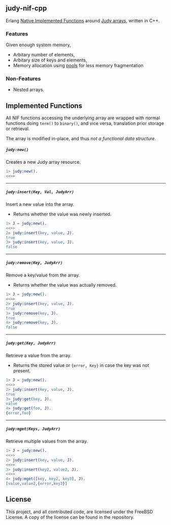 ## judy-nif-cpp

Erlang [Native Implemented Functions](http://www.erlang.org/doc/tutorial/nif.html) around [Judy arrays](http://judy.sourceforge.net/), written in C++.

### Features
Given enough system memory,
- Arbitary number of elements,
- Arbitary size of keys and elements,
- Memory allocation using [pools](http://www.boost.org/libs/pool) for less memory fragmentation

### Non-Features
- Nested arrays.

## Implemented Functions
All NIF functions accessing the underlying array are wrapped with normal functions doing `term()` to `binary()`, and vice versa, translation prior storage or retrieval.

The array is modified in-place, and thus _not a functional data structure_.
<br>


##### `judy:new()`
Creates a new Judy array resource.
```erlang
1> judy:new().
<<>>
```
****


##### `judy:insert(Key, Val, JudyArr)`
Insert a new value into the array.
- Returns whether the value was newly inserted.

```erlang
1> J = judy:new().
<<>>
2> judy:insert(key, value, J).
true
3> judy:insert(key, value, J).
false
```
****


##### `judy:remove(Key, JudyArr)`
Remove a key/value from the array.
- Returns whether the value was actually removed.

```erlang
1> J = judy:new().
<<>>
2> judy:insert(key, value, J).
true
3> judy:remove(key, J).
true
4> judy:remove(key, J).
false
```
****


##### `judy:get(Key, JudyArr)`
Retrieve a value from the array.
- Returns the stored value or `{error, Key}` in case the key was not present.

```erlang
1> J = judy:new().
<<>>
2> judy:insert(key, value, J).
true
3> judy:get(key, J).
value
4> judy:get(foo, J).
{error,foo}
```
****


##### `judy:mget(Keys, JudyArr)`
Retrieve multiple values from the array.

```erlang
1> J = judy:new().
<<>>
2> judy:insert(key, value, J).
<<>>
3> judy:insert(key2, value2, J).
<<>>
4> judy:mget([key, key2, key3], J).
[value,value2,{error,key3}]
```


## License
This project, and all contributed code, are licensed under the FreeBSD License. A copy of the license can be found in the repository.
